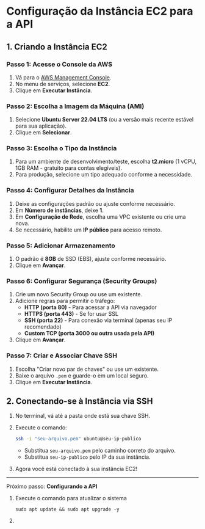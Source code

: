 # Configuração da Instância EC2 para a API

## 1. Criando a Instância EC2

### Passo 1: Acesse o Console da AWS

1. Vá para o [AWS Management Console](https://aws.amazon.com/console/).
2. No menu de serviços, selecione **EC2**.
3. Clique em **Executar Instância**.

### Passo 2: Escolha a Imagem da Máquina (AMI)

1. Selecione **Ubuntu Server 22.04 LTS** (ou a versão mais recente estável para sua aplicação).
2. Clique em **Selecionar**.

### Passo 3: Escolha o Tipo da Instância

1. Para um ambiente de desenvolvimento/teste, escolha **t2.micro** (1 vCPU, 1GB RAM - gratuito para contas elegíveis).
2. Para produção, selecione um tipo adequado conforme a necessidade.

### Passo 4: Configurar Detalhes da Instância

1. Deixe as configurações padrão ou ajuste conforme necessário.
2. Em **Número de instâncias**, deixe **1**.
3. Em **Configuração de Rede**, escolha uma VPC existente ou crie uma nova.
4. Se necessário, habilite um **IP público** para acesso remoto.

### Passo 5: Adicionar Armazenamento

1. O padrão é **8GB** de SSD (EBS), ajuste conforme necessário.
2. Clique em **Avançar**.

### Passo 6: Configurar Segurança (Security Groups)

1. Crie um novo Security Group ou use um existente.
2. Adicione regras para permitir o tráfego:
   - **HTTP (porta 80)** - Para acessar a API via navegador
   - **HTTPS (porta 443)** - Se for usar SSL
   - **SSH (porta 22)** - Para conexão via terminal (apenas seu IP recomendado)
   - **Custom TCP (porta 3000 ou outra usada pela API)**
3. Clique em **Avançar**.

### Passo 7: Criar e Associar Chave SSH

1. Escolha "Criar novo par de chaves" ou use um existente.
2. Baixe o arquivo `.pem` e guarde-o em um local seguro.
3. Clique em **Executar Instância**.

## 2. Conectando-se à Instância via SSH

1. No terminal, vá até a pasta onde está sua chave SSH.

2. Execute o comando:

   ```sh
   ssh -i "seu-arquivo.pem" ubuntu@seu-ip-publico
   ```

   - Substitua `seu-arquivo.pem` pelo caminho correto do arquivo.
   - Substitua `seu-ip-publico` pelo IP da sua instância.

3. Agora você está conectado à sua instância EC2!

---

Próximo passo: **Configurando a API**

1. Execute o comando para atualizar o sistema
   
   ```
   sudo apt update && sudo apt upgrade -y
   ```

2. 
